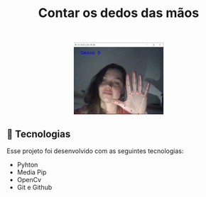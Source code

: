 <h1 align="center"> Contar os dedos das mãos </h1>


<br>

<p align="center">
  <img alt="" src="Captura de tela 2023-05-17 133710.png" height="45%" width="40%">
</p>

## 🚀 Tecnologias

Esse projeto foi desenvolvido com as seguintes tecnologias:

- Pyhton
- Media Pip
- OpenCv
- Git e Github